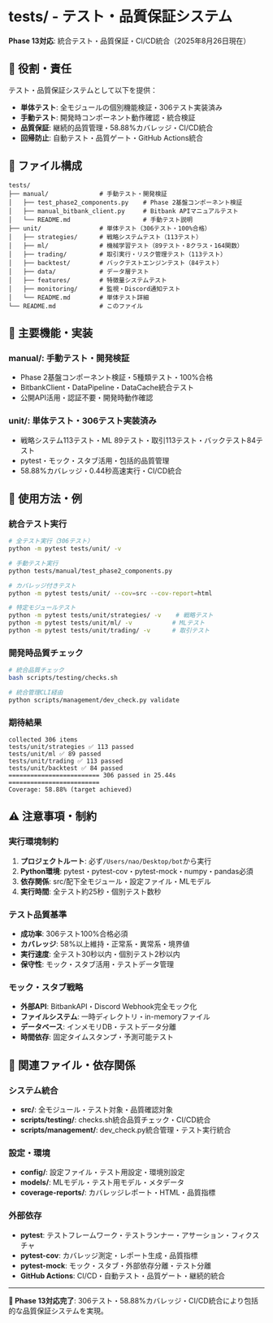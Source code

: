 # tests/ - テスト・品質保証システム

**Phase 13対応**: 統合テスト・品質保証・CI/CD統合（2025年8月26日現在）

## 🎯 役割・責任

テスト・品質保証システムとして以下を提供：
- **単体テスト**: 全モジュールの個別機能検証・306テスト実装済み
- **手動テスト**: 開発時コンポーネント動作確認・統合検証
- **品質保証**: 継続的品質管理・58.88%カバレッジ・CI/CD統合
- **回帰防止**: 自動テスト・品質ゲート・GitHub Actions統合

## 📂 ファイル構成

```
tests/
├── manual/              # 手動テスト・開発検証
│   ├── test_phase2_components.py    # Phase 2基盤コンポーネント検証
│   ├── manual_bitbank_client.py     # Bitbank APIマニュアルテスト
│   └── README.md                    # 手動テスト説明
├── unit/                # 単体テスト（306テスト・100%合格）
│   ├── strategies/      # 戦略システムテスト（113テスト）
│   ├── ml/              # 機械学習テスト（89テスト・8クラス・164関数）
│   ├── trading/         # 取引実行・リスク管理テスト（113テスト）
│   ├── backtest/        # バックテストエンジンテスト（84テスト）
│   ├── data/            # データ層テスト
│   ├── features/        # 特徴量システムテスト
│   ├── monitoring/      # 監視・Discord通知テスト
│   └── README.md        # 単体テスト詳細
└── README.md            # このファイル
```

## 🧪 主要機能・実装

### **manual/**: 手動テスト・開発検証
- Phase 2基盤コンポーネント検証・5種類テスト・100%合格
- BitbankClient・DataPipeline・DataCache統合テスト
- 公開API活用・認証不要・開発時動作確認

### **unit/**: 単体テスト・306テスト実装済み
- 戦略システム113テスト・ML 89テスト・取引113テスト・バックテスト84テスト
- pytest・モック・スタブ活用・包括的品質管理
- 58.88%カバレッジ・0.44秒高速実行・CI/CD統合

## 🔧 使用方法・例

### **統合テスト実行**
```bash
# 全テスト実行（306テスト）
python -m pytest tests/unit/ -v

# 手動テスト実行
python tests/manual/test_phase2_components.py

# カバレッジ付きテスト
python -m pytest tests/unit/ --cov=src --cov-report=html

# 特定モジュールテスト
python -m pytest tests/unit/strategies/ -v    # 戦略テスト
python -m pytest tests/unit/ml/ -v           # MLテスト
python -m pytest tests/unit/trading/ -v      # 取引テスト
```

### **開発時品質チェック**
```bash
# 統合品質チェック
bash scripts/testing/checks.sh

# 統合管理CLI経由
python scripts/management/dev_check.py validate
```

### **期待結果**
```
collected 306 items
tests/unit/strategies ✅ 113 passed
tests/unit/ml ✅ 89 passed  
tests/unit/trading ✅ 113 passed
tests/unit/backtest ✅ 84 passed
========================= 306 passed in 25.44s =========================
Coverage: 58.88% (target achieved)
```

## ⚠️ 注意事項・制約

### **実行環境制約**
1. **プロジェクトルート**: 必ず`/Users/nao/Desktop/bot`から実行
2. **Python環境**: pytest・pytest-cov・pytest-mock・numpy・pandas必須
3. **依存関係**: src/配下全モジュール・設定ファイル・MLモデル
4. **実行時間**: 全テスト約25秒・個別テスト数秒

### **テスト品質基準**
- **成功率**: 306テスト100%合格必須
- **カバレッジ**: 58%以上維持・正常系・異常系・境界値
- **実行速度**: 全テスト30秒以内・個別テスト2秒以内
- **保守性**: モック・スタブ活用・テストデータ管理

### **モック・スタブ戦略**
- **外部API**: BitbankAPI・Discord Webhook完全モック化
- **ファイルシステム**: 一時ディレクトリ・in-memoryファイル
- **データベース**: インメモリDB・テストデータ分離
- **時間依存**: 固定タイムスタンプ・予測可能テスト

## 🔗 関連ファイル・依存関係

### **システム統合**
- **src/**: 全モジュール・テスト対象・品質確認対象
- **scripts/testing/**: checks.sh統合品質チェック・CI/CD統合
- **scripts/management/**: dev_check.py統合管理・テスト実行統合

### **設定・環境**
- **config/**: 設定ファイル・テスト用設定・環境別設定
- **models/**: MLモデル・テスト用モデル・メタデータ
- **coverage-reports/**: カバレッジレポート・HTML・品質指標

### **外部依存**
- **pytest**: テストフレームワーク・テストランナー・アサーション・フィクスチャ
- **pytest-cov**: カバレッジ測定・レポート生成・品質指標
- **pytest-mock**: モック・スタブ・外部依存分離・テスト分離
- **GitHub Actions**: CI/CD・自動テスト・品質ゲート・継続的統合

---

**🎯 Phase 13対応完了**: 306テスト・58.88%カバレッジ・CI/CD統合により包括的な品質保証システムを実現。